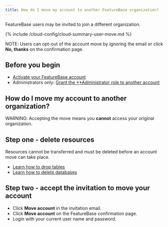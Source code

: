 ```yaml
---
title: How do I move my account to another FeatureBase organization?
---
```


FeatureBase users may be invited to join a different organization.

{% include /cloud-config/cloud-summary-user-move.md %}

NOTE: Users can opt-out of the account move by ignoring the email or click **No, thanks** on the confirmation page.

## Before you begin

* [Activate your FeatureBase account](/cloud/my-account/cloud-user-activate-account)
* Administrators only: [Grant the **Administrator role to another account](/cloud/cloud-configuration/cloud-user-edit-role)

## How do I move my account to another organization?

WARNING: Accepting the move means you **cannot** access your original organization.

## Step one - delete resources

Resources cannot be transferred and must be deleted before an account move can take place.

* [Learn how to drop tables](/cloud/cloud-tables/cloud-table-drop)
* [Learn how to delete databases](/cloud/cloud-databases/cloud-db-delete)

## Step two - accept the invitation to move your account

* Click **Move account** in the invitation email.
* Click **Move account** on the FeatureBase confirmation page.
* Login with your current user name and password.
